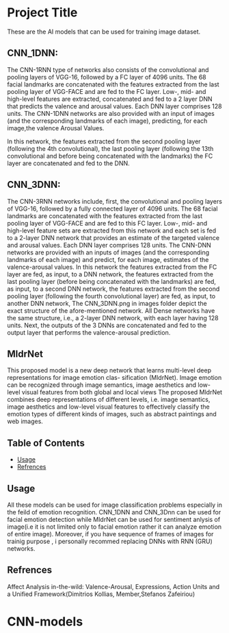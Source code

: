 # Project Title

These are the AI models that can be used for training image dataset.

## CNN_1DNN:
The CNN-1RNN type of networks also consists of the convolutional and pooling layers of VGG-16, followed by a FC layer of 4096 units. The 68 facial landmarks are concatenated with the features extracted from the last pooling layer of VGG-FACE and are fed to the FC layer. Low-, mid- and high-level features are extracted, concatenated and fed to a 2 layer DNN that predicts the valence and arousal values. Each DNN layer comprises 128 units. The CNN-1DNN networks are also provided with an input  of images (and the corresponding landmarks of each image), predicting, for each image,the valence Arousal Values.

In this network, the features extracted from  the second pooling layer (following the 4th convolutional), the last pooling layer (following the 13th convolutional and before being concatenated with the landmarks)  the FC layer are concatenated and fed to the DNN.

## CNN_3DNN:
The CNN-3RNN networks include, first, the convolutional and pooling layers of VGG-16, followed by a fully connected layer of 4096 units. The 68 facial landmarks are concatenated with the features extracted from the last pooling layer of VGG-FACE and are fed to this FC layer. Low-, mid- and high-level feature sets are extracted from this network and each set is fed to a 2-layer DNN  network that provides an estimate of the targeted valence and arousal values. Each DNN layer comprises 128  units. The CNN-DNN networks are provided with an inputs of images (and the corresponding landmarks of each image) and predict, for each image, estimates of the valence-arousal values. 
 In this network the features extracted from the FC layer are fed, as input, to a DNN network,  the features extracted from the last pooling layer (before being concatenated with the landmarks) are fed, as input, to a second DNN network, the features extracted from the second pooling layer (following the fourth convolutional layer) are fed, as input, to another DNN network, The CNN_3DNN.png in images folder depict the exact structure of the afore-mentioned network. All Dense networks have the same structure, i.e., a 2-layer DNN network, with each layer having 128 units. Next, the outputs of the 3 DNNs are concatenated and fed to the output layer that performs the valence-arousal prediction.

## MldrNet
This proposed model is a new deep network that learns multi-level deep representations for image emotion clas- sification (MldrNet). Image emotion can be recognized through image semantics, image aesthetics and low-level visual features from both global and local views
The proposed MldrNet combines deep representations of different levels, i.e. image semantics, image aesthetics and low-level visual features to effectively classify the emotion types of different kinds of images, such as abstract paintings and web images. 

## Table of Contents
- [Usage](#usage)
- [Refrences](#refrences)


## Usage

All these models can be used for image classification problems especially in the feild of emotion recognition. CNN_1DNN and CNN_3Dnn can be used for facial emotion detection while MldrNet can be used for sentiment anlysis of image(i.e it is not limited only to facial emotion rather it can analyze emotion of entire image).
Moreover, if you have sequence of frames of images for trainig purpose , i personally recommed replacing DNNs with RNN (GRU) networks.


## Refrences
Affect Analysis in-the-wild: Valence-Arousal, Expressions, Action Units and a Unified Framework(Dimitrios Kollias, Member,Stefanos Zafeiriou) 



# CNN-models
